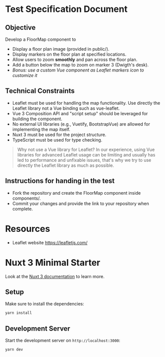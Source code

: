 # Test Specification Document

## Objective

Develop a FloorMap component to

- Display a floor plan image (provided in public/).
- Display markers on the floor plan at specified locations.
- Allow users to zoom **smoothly** and pan across the floor plan.
- Add a button below the map to zoom on marker 3 (Dwigth's desk).
- _Bonus: use a custom Vue component as Leaflet markers icon to customize it_

## Technical Constraints

- Leaflet must be used for handling the map functionality. Use directly the Leaflet library not a Vue binding such as vue-leaflet.
- Vue 3 Composition API and "script setup" should be leveraged for building the component.
- No external UI libraries (e.g., Vuetify, BootstrapVue) are allowed for implementing the map itself.
- Nuxt 3 must be used for the project structure.
- TypeScript must be used for type checking.

> Why not use a Vue library for Leaflet? In our experience, using Vue libraries for advanced Leaflet usage can be limiting and usually has led to performance and unfixable issues, that's why we try to use directly the Leaflet library as much as possible.

## Instructions for handing in the test

- Fork the repository and create the FloorMap component inside components/.
- Commit your changes and provide the link to your repository when complete.

# Resources

- Leaflet website https://leafletjs.com/

# Nuxt 3 Minimal Starter

Look at the [Nuxt 3 documentation](https://nuxt.com/docs/getting-started/introduction) to learn more.

## Setup

Make sure to install the dependencies:

```bash
yarn install
```

## Development Server

Start the development server on `http://localhost:3000`:

```bash
yarn dev
```
